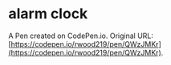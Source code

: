 # alarm clock

A Pen created on CodePen.io. Original URL: [https://codepen.io/rwood219/pen/QWzJMKr](https://codepen.io/rwood219/pen/QWzJMKr).

